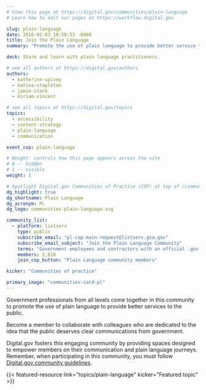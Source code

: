 ```yaml
---
# View this page at https://digital.gov/communities/plain-language
# Learn how to edit our pages at https://workflow.digital.gov

slug: plain-language
date: 2016-02-03 10:58:53 -0400
title: Join the Plain Language
summary: "Promote the use of plain language to provide better service to the public."

deck: Share and learn with plain language practitioners.

# see all authors at https://digital.gov/authors
authors:
  - katherine-spivey
  - katina-stapleton
  - jamie-stark
  - miriam-vincent

# see all topics at https://digital.gov/topics
topics:
  - accessibility
  - content-strategy
  - plain-language
  - communication

event_cop: plain-language

# Weight: controls how this page appears across the site
# 0 -- hidden
# 1 -- visible
weight: 1

# Spotlight Digital.gov Communities of Practice (COP) at top of /communities
dg_highlight: true
dg_shortname: Plain Language
dg_acronym: PL
dg_logo: communities-plain-language.svg

community_list:
  - platform: listserv
    type: public
    subscribe_email: "pl-cop-main-request@listserv.gsa.gov"
    subscribe_email_subject: "Join the Plain Language Community"
    terms: "Government employees and contractors with an official .gov or .mil email are eligible to join."
    members: 2,818
    join_cop_button: "Plain Language community members"

kicker: "Communities of practice"

primary_image: "communities-card-pl"
---
```


Government professionals from all levels come together in this community to promote the use of plain language to provide better services to the public.

Become a member to collaborate with colleagues who are dedicated to the idea that the public deserves clear communications from government.

Digital.gov fosters this engaging community by providing spaces designed to empower members on their communication and plain language journeys. Remember, when participating in this community, you must follow [Digital.gov community guidelines](https://digital.gov/communities/community-guidelines/).

{{< featured-resource link="topics/plain-language" kicker="Featured topic" >}}

